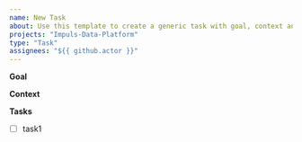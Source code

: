 ```yaml
---
name: New Task
about: Use this template to create a generic task with goal, context and sub-task list
projects: "Impuls-Data-Platform"
type: "Task"
assignees: "${{ github.actor }}"
---
```


**Goal**

**Context**

**Tasks**
- [ ] task1

